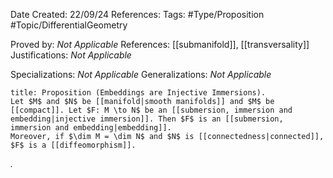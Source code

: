 <div class="topSpace"></div>

Date Created: 22/09/24 
References: 
Tags: #Type/Proposition #Topic/DifferentialGeometry

Proved by: <i>Not Applicable</i>
References:  [[submanifold]], [[transversality]]
Justifications: <i>Not Applicable</i>

Specializations: <i>Not Applicable</i>
Generalizations: <i>Not Applicable</i>

``` ad-Proposition
title: Proposition (Embeddings are Injective Immersions).
Let $M$ and $N$ be [[manifold|smooth manifolds]] and $M$ be [[compact]]. Let $F: M \to N$ be an [[submersion, immersion and embedding|injective immersion]]. Then $F$ is an [[submersion, immersion and embedding|embedding]].
Moreover, if $\dim M = \dim N$ and $N$ is [[connectedness|connected]], $F$ is a [[diffeomorphism]].

```

<i>.</i>